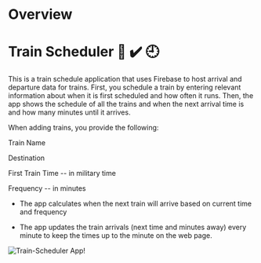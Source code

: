 # Overview

# Train Scheduler :train2: :heavy_check_mark: :clock9:



This is a train schedule application that uses Firebase to host arrival and departure data for trains. First, you schedule a train by entering relevant information about when it is first scheduled and how often it runs. Then, the app shows the schedule of all the trains and when the next arrival time is and how many minutes until it arrives.

When adding trains, you provide the following:

Train Name

Destination

First Train Time -- in military time

Frequency -- in minutes

- The app calculates when the next train will arrive based on current time and frequency

- The app updates the train arrivals (next time and minutes away) every minute to keep the times up to the minute on the web page.


![Train-Scheduler App!](https://github.com/darup67/Train-Scheduler/blob/master/Img/TrainScheduler%20copy.png)
